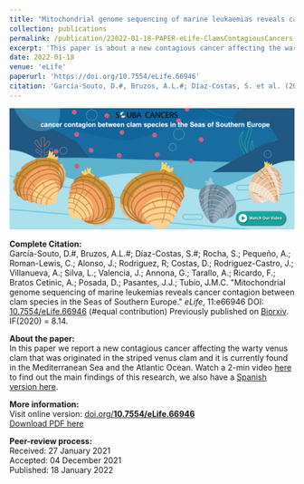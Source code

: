 ```yaml
---
title: "Mitochondrial genome sequencing of marine leukaemias reveals cancer contagion between clam species in the Seas of Southern Europe"
collection: publications
permalink: /publication/22022-01-18-PAPER-eLife-ClamsContagiousCancers
excerpt: 'This paper is about a new contagious cancer affecting the warty venus clam that was originated in the striped venus clam and it is currently found in the Mediterranean Sea and the Atlantic Ocean.'
date: 2022-01-18
venue: 'eLife'
paperurl: 'https://doi.org/10.7554/eLife.66946'
citation: 'García-Souto, D.#, Bruzos, A.L.#; Díaz-Costas, S. et al. (2022). &quot;Mitochondrial genome sequencing of marine leukemias reveals cancer contagion between clam species in the Seas of Southern Europe.&quot; <i>eLife</i>. 11:e66946. (#equal contribution)'
---
```


<img src='/files/papers/2022-01-18-PAPER_eLife_ContagiousCancer-clams-VIDEO.png' /> 

**Complete Citation:**  
García-Souto, D.#, Bruzos, A.L.#; Díaz-Costas, S.#; Rocha, S.; Pequeño, A.; Roman-Lewis, C.; Alonso, J.; Rodriguez, R; Costas, D.; Rodriguez-Castro, J.; Villanueva, A.; Silva, L.; Valencia, J.; Annona, G.; Tarallo, A.; Ricardo, F.; Bratos Cetinic, A.; Posada, D.; Pasantes, J.J.; Tubío, J.M.C. "Mitochondrial genome sequencing of marine leukemias reveals cancer contagion between clam species in the Seas of Southern Europe." <i>eLife</i>, 11:e66946 DOI: [10.7554/eLife.66946](https://doi.org/10.7554/eLife.66946) (#equal contribution) Previously published on [Biorxiv](https://www.biorxiv.org/content/10.1101/2021.03.10.434714v1). IF(2020) = 8.14.

**About the paper:**  
In this paper we report a new contagious cancer affecting the warty venus clam that was originated in the striped venus clam and it is currently found in the Mediterranean Sea and the Atlantic Ocean. Watch a 2-min video [here](https://www.youtube.com/watch?v=faL_ALYuP4I) to find out the main findings of this research, we also have a [Spanish version here](https://www.youtube.com/watch?v=717MLSNLoUY).

**More information:**  
Visit online version: [doi.org/**10.7554/eLife.66946**](https://doi.org/10.7554/eLife.66946)  
[Download PDF here](https://ALBruzos.github.io/files/papers/2022-01-18-PAPER_eLife_ContagiousCancer-clams.pdf)

**Peer-review process:**  
Received: 27 January 2021  
Accepted: 04 December 2021  
Published: 18 January 2022    
